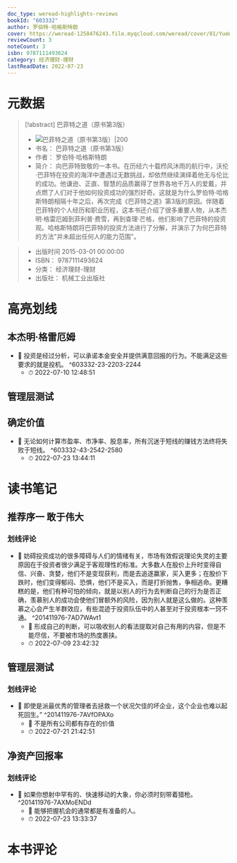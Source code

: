 ```yaml
---
doc_type: weread-highlights-reviews
bookId: "603332"
author: 罗伯特·哈格斯特朗
cover: https://weread-1258476243.file.myqcloud.com/weread/cover/81/YueWen_603332/t7_YueWen_603332.jpg
reviewCount: 3
noteCount: 3
isbn: 9787111493624
category: 经济理财-理财
lastReadDate: 2022-07-23
---
```

# 元数据
> [!abstract] 巴菲特之道（原书第3版）
> - ![ 巴菲特之道（原书第3版）|200](https://weread-1258476243.file.myqcloud.com/weread/cover/81/YueWen_603332/t7_YueWen_603332.jpg)
> - 书名： 巴菲特之道（原书第3版）
> - 作者： 罗伯特·哈格斯特朗
> - 简介：     向巴菲特致敬的一本书。在历经六十载栉风沐雨的航行中，沃伦·巴菲特在投资的海洋中遭遇过无数挑战，却依然继续演绎着他无与伦比的成功。他谦逊、正直、智慧的品质赢得了世界各地千万人的爱戴，并点燃了人们对于他如何投资成功的强烈好奇。这就是为什么罗伯特·哈格斯特朗相隔十年之后，再次完成《巴菲特之道》第3版的原因。伴随着巴菲特的个人经历和职业历程，这本书还介绍了很多重要人物，从本杰明·格雷厄姆到菲利普·费雪，再到查理·芒格，他们影响了巴菲特的投资观。哈格斯特朗将巴菲特的投资方法进行了分解，并演示了为何巴菲特的方法"并未超出任何人的能力范围"。

> - 出版时间 2015-03-01 00:00:00
> - ISBN： 9787111493624
> - 分类： 经济理财-理财
> - 出版社： 机械工业出版社

# 高亮划线

## 本杰明·格雷厄姆


- 📌 投资是经过分析，可以承诺本金安全并提供满意回报的行为。不能满足这些要求的就是投机。 ^603332-23-2203-2244
    - ⏱ 2022-07-10 12:48:51 
## 管理层测试

 
## 确定价值


- 📌 无论如何计算市盈率、市净率、股息率，所有沉迷于短线的赚钱方法终将失败于短线。 ^603332-43-2542-2580
    - ⏱ 2022-07-23 13:44:11 
# 读书笔记

## 推荐序一 敢于伟大

### 划线评论
- 📌 妨碍投资成功的很多障碍与人们的情绪有关，市场有效假说理论失灵的主要原因在于投资者很少满足于客观理性的标准。大多数人在股价上升时变得自信、兴奋、贪婪，他们不是变现获利，而是去追逐赢家，买入更多；在股价下跌时，他们变得郁闷、恐惧，他们不是买入，而是打折抛售，争相逃命。更糟糕的是，他们有种可怕的倾向，就是以别人的行为去判断自己的行为是否正确，羡慕别人的成功会使他们冒额外的风险，因为别人就是这么做的。这种羡慕之心会产生羊群效应，有些混迹于投资队伍中的人甚至对于投资根本一窍不通。  ^201411976-7AD7WAvt1
    - 💭 形成自己的判断，可以吸收别人的看法提取对自己有用的内容，但是不能尽信，不要被市场的热度裹挟。
    - ⏱ 2022-07-09 23:42:32
   
## 管理层测试

### 划线评论
- 📌 即使是派最优秀的管理者去拯救一个状况欠佳的坏企业，这个企业也难以起死回生。”  ^201411976-7AVfOPAXo
    - 💭 不是所有公司都有存在的价值
    - ⏱ 2022-07-21 21:42:51
   
## 净资产回报率

### 划线评论
- 📌 如果你想射中罕有的、快速移动的大象，你必须时刻带着猎枪。  ^201411976-7AXMoENDd
    - 💭 能够把握机会的通常都是有准备的人。
    - ⏱ 2022-07-23 13:33:37
   
# 本书评论
